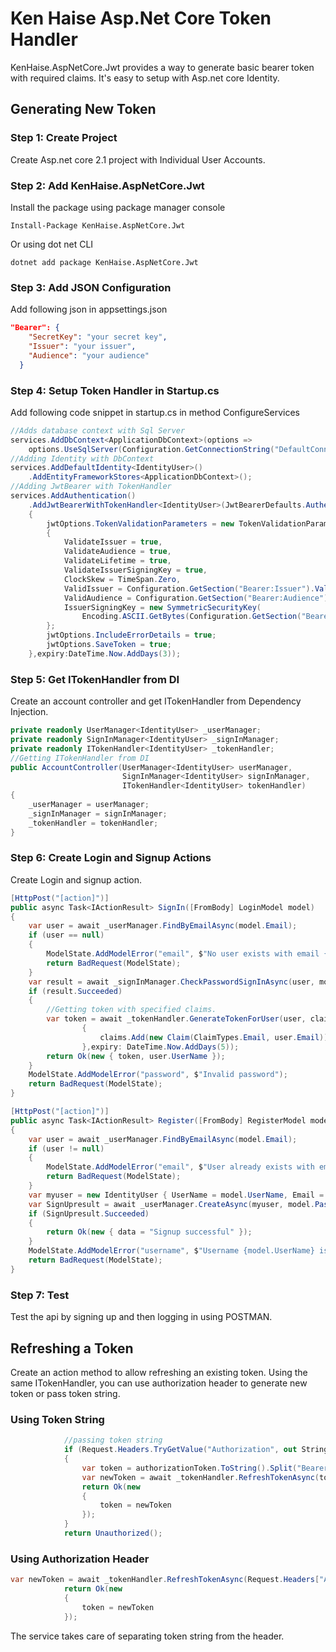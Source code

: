 # Ken Haise Asp.Net Core Token Handler

KenHaise.AspNetCore.Jwt provides a way to generate basic bearer token with required claims. It's easy to setup with Asp.net core Identity. 

## Generating New Token

### Step 1: Create Project

Create Asp.net core 2.1 project with Individual User Accounts.

### Step 2: Add KenHaise.AspNetCore.Jwt

Install the package using package manager console

```
Install-Package KenHaise.AspNetCore.Jwt
```

Or using dot net CLI

```
dotnet add package KenHaise.AspNetCore.Jwt
```

### Step 3: Add JSON Configuration

Add following json in appsettings.json

```json
"Bearer": {
    "SecretKey": "your secret key",
    "Issuer": "your issuer",
    "Audience": "your audience"
  }
```

### Step 4: Setup Token Handler in Startup.cs

Add following code snippet in startup.cs in method ConfigureServices

```c#
//Adds database context with Sql Server
services.AddDbContext<ApplicationDbContext>(options =>
	options.UseSqlServer(Configuration.GetConnectionString("DefaultConnection")));
//Adding Identity with DbContext
services.AddDefaultIdentity<IdentityUser>()
	.AddEntityFrameworkStores<ApplicationDbContext>();
//Adding JwtBearer with TokenHandler
services.AddAuthentication()
	.AddJwtBearerWithTokenHandler<IdentityUser>(JwtBearerDefaults.AuthenticationScheme, jwtOptions =>
	{
		jwtOptions.TokenValidationParameters = new TokenValidationParameters
		{
			ValidateIssuer = true,
			ValidateAudience = true,
			ValidateLifetime = true,
			ValidateIssuerSigningKey = true,
			ClockSkew = TimeSpan.Zero,
			ValidIssuer = Configuration.GetSection("Bearer:Issuer").Value,
			ValidAudience = Configuration.GetSection("Bearer:Audience").Value,
			IssuerSigningKey = new SymmetricSecurityKey(
                Encoding.ASCII.GetBytes(Configuration.GetSection("Bearer:SecretKey").Value)),
        };
        jwtOptions.IncludeErrorDetails = true;
        jwtOptions.SaveToken = true;
    },expiry:DateTime.Now.AddDays(3));
```

### Step 5: Get ITokenHandler from DI

Create an account controller and get ITokenHandler from Dependency Injection.

```c#
private readonly UserManager<IdentityUser> _userManager;
private readonly SignInManager<IdentityUser> _signInManager;
private readonly ITokenHandler<IdentityUser> _tokenHandler;
//Getting ITokenHandler from DI
public AccountController(UserManager<IdentityUser> userManager,
                         SignInManager<IdentityUser> signInManager,
                         ITokenHandler<IdentityUser> tokenHandler)
{
    _userManager = userManager;
    _signInManager = signInManager;
    _tokenHandler = tokenHandler;
}
```

### Step 6: Create Login and Signup Actions

Create Login and signup action.

```C#
[HttpPost("[action]")]
public async Task<IActionResult> SignIn([FromBody] LoginModel model)
{
    var user = await _userManager.FindByEmailAsync(model.Email);
    if (user == null)
    {
        ModelState.AddModelError("email", $"No user exists with email {model.Email}");
        return BadRequest(ModelState);
    }
    var result = await _signInManager.CheckPasswordSignInAsync(user, model.Password, false);
    if (result.Succeeded)
    {
        //Getting token with specified claims.
        var token = await _tokenHandler.GenerateTokenForUser(user, claims =>
                {
                    claims.Add(new Claim(ClaimTypes.Email, user.Email));
                },expiry: DateTime.Now.AddDays(5));
        return Ok(new { token, user.UserName });
    }
    ModelState.AddModelError("password", $"Invalid password");
    return BadRequest(ModelState);
}
```

```C#
[HttpPost("[action]")]
public async Task<IActionResult> Register([FromBody] RegisterModel model)
{
    var user = await _userManager.FindByEmailAsync(model.Email);
    if (user != null)
    {
        ModelState.AddModelError("email", $"User already exists with email {model.Email}");
        return BadRequest(ModelState);
    }
    var myuser = new IdentityUser { UserName = model.UserName, Email = model.Email };
    var SignUpresult = await _userManager.CreateAsync(myuser, model.Password);
    if (SignUpresult.Succeeded)
    {
        return Ok(new { data = "Signup successful" });
    }
    ModelState.AddModelError("username", $"Username {model.UserName} is taken");
    return BadRequest(ModelState);
}
```

### Step 7: Test

Test the api by signing up and then logging in using POSTMAN.

## Refreshing a Token

Create an action method to allow refreshing an existing token.  Using the same ITokenHandler, you can use authorization header to generate new token or pass token string. 

### Using Token String

```C#
            //passing token string
			if (Request.Headers.TryGetValue("Authorization", out StringValues authorizationToken))
            {
                var token = authorizationToken.ToString().Split("Bearer ")[1];
                var newToken = await _tokenHandler.RefreshTokenAsync(token, DateTime.Now.AddDays(2));
                return Ok(new
                {
                    token = newToken
                });
            }
            return Unauthorized();
```

### Using Authorization Header

```C#
var newToken = await _tokenHandler.RefreshTokenAsync(Request.Headers["Authorization"], DateTime.Now.AddDays(2));
            return Ok(new
            {
                token = newToken
            });
```

The service takes care of separating token string from the header.  